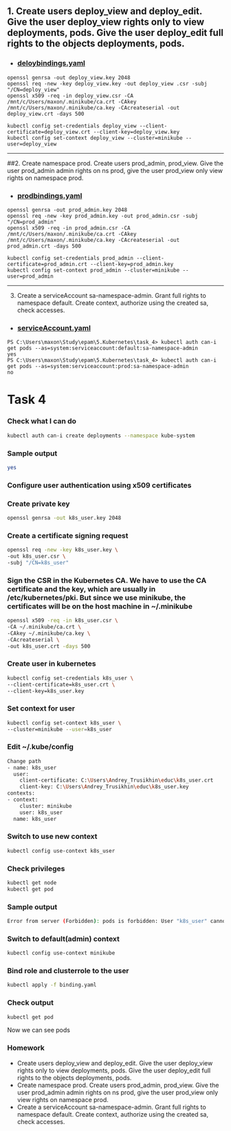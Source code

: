 ## 1. Create users deploy_view and deploy_edit. Give the user deploy_view rights only to view deployments, pods. Give the user deploy_edit full rights to the objects deployments, pods.
* ### [deloybindings.yaml](https://github.com/maxonchikbk/epam/blob/main/5.Kubernetes/task_4/deloybindings.yaml)
```
openssl genrsa -out deploy_view.key 2048
openssl req -new -key deploy_view.key -out deploy_view .csr -subj "/CN=deploy_view"
openssl x509 -req -in deploy_view.csr -CA /mnt/c/Users/maxon/.minikube/ca.crt -CAkey /mnt/c/Users/maxon/.minikube/ca.key -CAcreateserial -out deploy_view.crt -days 500

kubectl config set-credentials deploy_view --client-certificate=deploy_view.crt --client-key=deploy_view.key
kubectl config set-context deploy_view --cluster=minikube --user=deploy_view
```
___
##2. Create namespace prod. Create users prod_admin, prod_view. Give the user prod_admin admin rights on ns prod, give the user prod_view only view rights on namespace prod.
* ### [prodbindings.yaml](https://github.com/maxonchikbk/epam/blob/main/5.Kubernetes/task_4/prodbindings.yaml)
```
openssl genrsa -out prod_admin.key 2048
openssl req -new -key prod_admin.key -out prod_admin.csr -subj "/CN=prod_admin"
openssl x509 -req -in prod_admin.csr -CA /mnt/c/Users/maxon/.minikube/ca.crt -CAkey /mnt/c/Users/maxon/.minikube/ca.key -CAcreateserial -out prod_admin.crt -days 500

kubectl config set-credentials prod_admin --client-certificate=prod_admin.crt --client-key=prod_admin.key
kubectl config set-context prod_admin --cluster=minikube --user=prod_admin
```
___
3. Create a serviceAccount sa-namespace-admin. Grant full rights to namespace default. Create context, authorize using the created sa, check accesses.
* ### [serviceAccount.yaml](https://github.com/maxonchikbk/epam/blob/main/5.Kubernetes/task_4/serviceAccount.yaml)
```
PS C:\Users\maxon\Study\epam\5.Kubernetes\task_4> kubectl auth can-i get pods --as=system:serviceaccount:default:sa-namespace-admin
yes
PS C:\Users\maxon\Study\epam\5.Kubernetes\task_4> kubectl auth can-i get pods --as=system:serviceaccount:prod:sa-namespace-admin
no
```
# Task 4
### Check what I can do
```bash
kubectl auth can-i create deployments --namespace kube-system
```
### Sample output
```bash
yes
```
### Configure user authentication using x509 certificates
### Create private key
```bash
openssl genrsa -out k8s_user.key 2048
```
### Create a certificate signing request
```bash
openssl req -new -key k8s_user.key \
-out k8s_user.csr \
-subj "/CN=k8s_user"
```
### Sign the CSR in the Kubernetes CA. We have to use the CA certificate and the key, which are usually in /etc/kubernetes/pki. But since we use minikube, the certificates will be on the host machine in ~/.minikube
```bash
openssl x509 -req -in k8s_user.csr \
-CA ~/.minikube/ca.crt \
-CAkey ~/.minikube/ca.key \
-CAcreateserial \
-out k8s_user.crt -days 500
```
### Create user in kubernetes
```bash
kubectl config set-credentials k8s_user \
--client-certificate=k8s_user.crt \
--client-key=k8s_user.key
```
### Set context for user
```bash
kubectl config set-context k8s_user \
--cluster=minikube --user=k8s_user
```
### Edit ~/.kube/config
```bash
Change path
- name: k8s_user
  user:
    client-certificate: C:\Users\Andrey_Trusikhin\educ\k8s_user.crt
    client-key: C:\Users\Andrey_Trusikhin\educ\k8s_user.key
contexts:
- context:
    cluster: minikube
    user: k8s_user
  name: k8s_user
```
### Switch to use new context
```bash
kubectl config use-context k8s_user
```
### Check privileges
```bash
kubectl get node
kubectl get pod
```
### Sample output
```bash
Error from server (Forbidden): pods is forbidden: User "k8s_user" cannot list resource "pods" in API group "" in the namespace "default"
```
### Switch to default(admin) context
```bash
kubectl config use-context minikube
```
### Bind role and clusterrole to the user
```bash
kubectl apply -f binding.yaml
```
### Check output
```bash
kubectl get pod
```
Now we can see pods


### Homework
* Create users deploy_view and deploy_edit. Give the user deploy_view rights only to view deployments, pods. Give the user deploy_edit full rights to the objects deployments, pods.
* Create namespace prod. Create users prod_admin, prod_view. Give the user prod_admin admin rights on ns prod, give the user prod_view only view rights on namespace prod.
* Create a serviceAccount sa-namespace-admin. Grant full rights to namespace default. Create context, authorize using the created sa, check accesses.